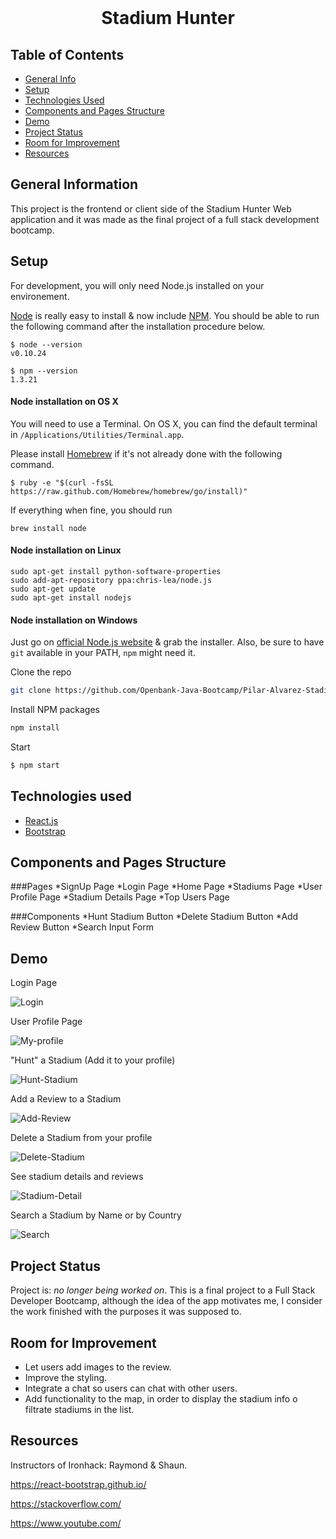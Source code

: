 




<!-- PROJECT LOGO -->
<br />
<div align="center">
  
   <h1 align="center">Stadium Hunter</h1>
 
</div>



## Table of Contents
* [General Info](#general-information)
* [Setup](#setup)
* [Technologies Used](#technologies-used)
* [Components and Pages Structure](#components-and-pages-structure)
* [Demo](#demo)
* [Project Status](#project-status)
* [Room for Improvement](#room-for-improvement)
* [Resources](#resources)




## General Information
This project is the frontend or client side of the Stadium Hunter Web application and it was made as the final project of a full stack development bootcamp.



## Setup

For development, you will only need Node.js installed on your environement. 

[Node](http://nodejs.org/) is really easy to install & now include [NPM](https://npmjs.org/).
You should be able to run the following command after the installation procedure
below.

    $ node --version
    v0.10.24

    $ npm --version
    1.3.21

#### Node installation on OS X

You will need to use a Terminal. On OS X, you can find the default terminal in
`/Applications/Utilities/Terminal.app`.

Please install [Homebrew](http://brew.sh/) if it's not already done with the following command.

    $ ruby -e "$(curl -fsSL https://raw.github.com/Homebrew/homebrew/go/install)"

If everything when fine, you should run

    brew install node

#### Node installation on Linux

    sudo apt-get install python-software-properties
    sudo add-apt-repository ppa:chris-lea/node.js
    sudo apt-get update
    sudo apt-get install nodejs

#### Node installation on Windows

Just go on [official Node.js website](http://nodejs.org/) & grab the installer.
Also, be sure to have `git` available in your PATH, `npm` might need it.





Clone the repo
   ```sh
   git clone https://github.com/Openbank-Java-Bootcamp/Pilar-Alvarez-Stadium-Hunter-Client
   ```
Install NPM packages
   ```sh
   npm install
   ```
Start
   ```sh
   $ npm start
   ```



## Technologies used


* [React.js](https://reactjs.org/)
* [Bootstrap](https://getbootstrap.com)




## Components and Pages Structure

###Pages
*SignUp Page
*Login Page
*Home Page
*Stadiums Page
*User Profile Page
*Stadium Details Page
*Top Users Page


###Components
*Hunt Stadium Button
*Delete Stadium Button
*Add Review Button
*Search Input Form


## Demo

Login Page 

![Login](Login.gif)

User Profile Page

![My-profile](My-profile.gif)

"Hunt" a Stadium (Add it to your profile)

![Hunt-Stadium](Hunt-Stadium.gif)

Add a Review to a Stadium

![Add-Review](Add-review.gif)

Delete a Stadium from your profile

![Delete-Stadium](delete-stadium.gif)

See stadium details and reviews

![Stadium-Detail](stadium-detail.gif)

Search a Stadium by Name or by Country

![Search](search.gif)


## Project Status
Project is: _no longer being worked on_.
This is a final project to a Full Stack Developer Bootcamp, although the idea of ​​the app motivates me, I consider the work finished with the purposes it was supposed to.


## Room for Improvement

- Let users add images to the review.
- Improve the styling.
- Integrate a chat so users can chat with other users.
- Add functionality to the map, in order to display the stadium info o filtrate stadiums in the list.



## Resources

Instructors of Ironhack: Raymond & Shaun.

https://react-bootstrap.github.io/

https://stackoverflow.com/

https://www.youtube.com/
